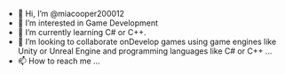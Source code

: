 - 👋 Hi, I’m @miacooper200012
- 👀 I’m interested in Game Development
- 🌱 I’m currently learning  C# or C++.
- 💞️ I’m looking to collaborate onDevelop games using game engines like Unity or Unreal Engine and programming languages like C# or C++ ...
- 📫 How to reach me ...

<!---
miacooper200012/miacooper200012 is a ✨ special ✨ repository because its `README.md` (this file) appears on your GitHub profile.
You can click the Preview link to take a look at your changes.
--->
